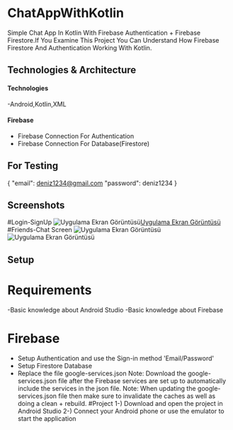 # ChatAppWithKotlin
Simple Chat App In Kotlin With Firebase Authentication + Firebase Firestore.If You Examine This Project You Can Understand How Firebase Firestore And Authentication Working With Kotlin.

## Technologies & Architecture
#### Technologies
-Android,Kotlin,XML
#### Firebase
- Firebase Connection For Authentication
- Firebase Connection For Database(Firestore)


## For Testing
{
    "email": deniz1234@gmail.com
    "password": deniz1234
}



## Screenshots
#Login-SignUp
![Uygulama Ekran Görüntüsü](https://i.hizliresim.com/2q5emyr.png)[Uygulama Ekran Görüntüsü](https://i.hizliresim.com/qnclvvh.png) 
#Friends-Chat Screen
![Uygulama Ekran Görüntüsü](https://i.hizliresim.com/n5kig7r.png) ![Uygulama Ekran Görüntüsü](https://i.hizliresim.com/jp7l67p.png) 


## Setup
# Requirements
-Basic knowledge about Android Studio
-Basic knowledge about Firebase
# Firebase
- Setup Authentication and use the Sign-in method 'Email/Password'
- Setup Firestore Database
- Replace the file google-services.json
Note: Download the google-services.json file after the Firebase services are set up to automatically include the services in the json file.
Note: When updating the google-services.json file then make sure to invalidate the caches as well as doing a clean + rebuild.
#Project
1-) Download and open the project in Android Studio
2-) Connect your Android phone or use the emulator to start the application



